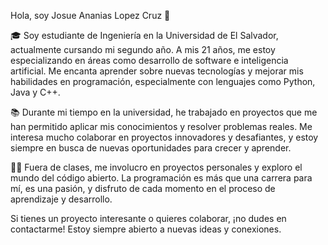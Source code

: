 Hola, soy Josue Ananias Lopez Cruz 👋

🎓 Soy estudiante de Ingeniería en la Universidad de El Salvador, actualmente cursando mi segundo año. A mis 21 años, me estoy especializando en áreas como desarrollo de software e inteligencia artificial. Me encanta aprender sobre nuevas tecnologías y mejorar mis habilidades en programación, especialmente con lenguajes como Python, Java y C++.

📚 Durante mi tiempo en la universidad, he trabajado en proyectos que me han permitido aplicar mis conocimientos y resolver problemas reales. Me interesa mucho colaborar en proyectos innovadores y desafiantes, y estoy siempre en busca de nuevas oportunidades para crecer y aprender.

👨‍💻 Fuera de clases, me involucro en proyectos personales y exploro el mundo del código abierto. La programación es más que una carrera para mí, es una pasión, y disfruto de cada momento en el proceso de aprendizaje y desarrollo.

Si tienes un proyecto interesante o quieres colaborar, ¡no dudes en contactarme! Estoy siempre abierto a nuevas ideas y conexiones.
